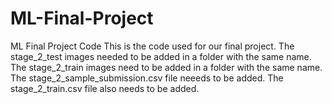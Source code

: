 # ML-Final-Project
ML Final Project Code
This is the code used for our final project. The stage_2_test images needed to be added in a folder with the same name. The stage_2_train images 
need to be added in a folder with the same name. The stage_2_sample_submission.csv file neeeds to be added. The stage_2_train.csv file also needs
to be added.
